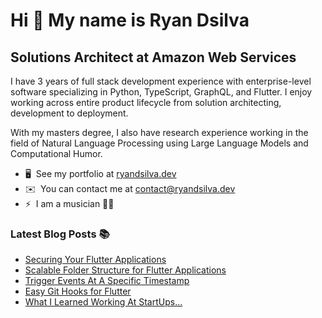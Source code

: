 Hi 👋 My name is Ryan Dsilva
============================

Solutions Architect at Amazon Web Services
----------------------------

I have 3 years of full stack development experience with enterprise-level software specializing in Python, TypeScript, GraphQL, and Flutter. I enjoy working across entire product lifecycle from solution architecting, development to deployment.

With my masters degree, I also have research experience working in the field of Natural Language Processing using Large Language Models and Computational Humor.

* 🖥️  See my portfolio at [ryandsilva.dev](http://ryandsilva.dev)
* ✉️  You can contact me at [contact@ryandsilva.dev](mailto:contact@ryandsilva.dev)
* ⚡  I am a musician 🎸🎹

### Latest Blog Posts :books:
<!-- BLOG-POST-LIST:START -->
- [Securing Your Flutter Applications](https://medium.com/flutter-community/securing-your-flutter-applications-77c2bf3ff25e?source=rss-7b93016e867c------2)
- [Scalable Folder Structure for Flutter Applications](https://medium.com/flutter-community/scalable-folder-structure-for-flutter-applications-183746bdc320?source=rss-7b93016e867c------2)
- [Trigger Events At A Specific Timestamp](https://levelup.gitconnected.com/trigger-events-at-a-specific-timestamp-2527f9336128?source=rss-7b93016e867c------2)
- [Easy Git Hooks for Flutter](https://blog.devgenius.io/easy-git-hooks-for-flutter-f2927cbbcfd4?source=rss-7b93016e867c------2)
- [What I Learned Working At StartUps…](https://blog.devgenius.io/what-i-learned-working-at-startups-1d856e677ef1?source=rss-7b93016e867c------2)
<!-- BLOG-POST-LIST:END -->

